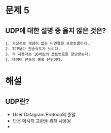 # 문제 5
## UDP에 대한 설명 중 옳지 않은 것은?
	1. 가상선로 개념이 없는 비연결형 프로토콜이다.
	2. TCP보다 전송속도가 느리다.
	3. 각 사용자는 16비트의 포트번호를 할당받는다.
	4. 데이터 전송이 블록 단위이다.


# 해설
## UDP란?
- User Datagram Protoco의 준말
- 단문 메시지 교환을 위해 사용됨
- 
<!--stackedit_data:
eyJoaXN0b3J5IjpbMjA4MzExOTEwN119
-->